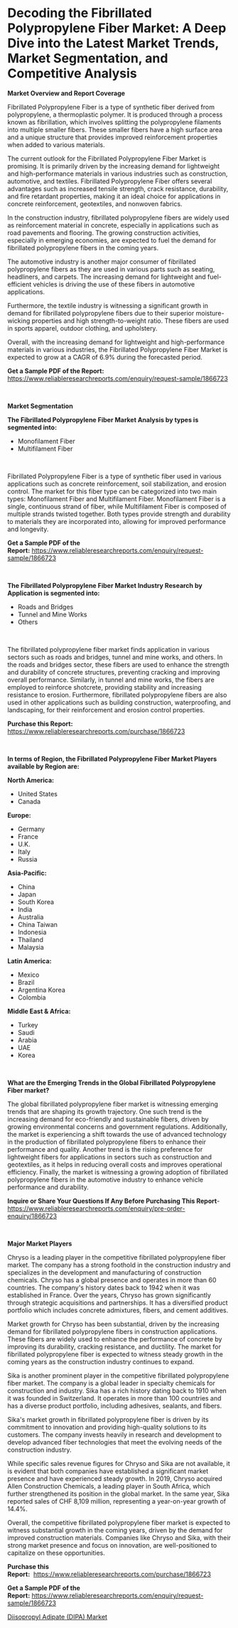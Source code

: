 <p><h1>Decoding the Fibrillated Polypropylene Fiber Market: A Deep Dive into the Latest Market Trends, Market Segmentation, and Competitive Analysis</h1></p><p><strong>Market Overview and Report Coverage</strong></p>
<p><p>Fibrillated Polypropylene Fiber is a type of synthetic fiber derived from polypropylene, a thermoplastic polymer. It is produced through a process known as fibrillation, which involves splitting the polypropylene filaments into multiple smaller fibers. These smaller fibers have a high surface area and a unique structure that provides improved reinforcement properties when added to various materials.</p><p>The current outlook for the Fibrillated Polypropylene Fiber Market is promising. It is primarily driven by the increasing demand for lightweight and high-performance materials in various industries such as construction, automotive, and textiles. Fibrillated Polypropylene Fiber offers several advantages such as increased tensile strength, crack resistance, durability, and fire retardant properties, making it an ideal choice for applications in concrete reinforcement, geotextiles, and nonwoven fabrics.</p><p>In the construction industry, fibrillated polypropylene fibers are widely used as reinforcement material in concrete, especially in applications such as road pavements and flooring. The growing construction activities, especially in emerging economies, are expected to fuel the demand for fibrillated polypropylene fibers in the coming years.</p><p>The automotive industry is another major consumer of fibrillated polypropylene fibers as they are used in various parts such as seating, headliners, and carpets. The increasing demand for lightweight and fuel-efficient vehicles is driving the use of these fibers in automotive applications.</p><p>Furthermore, the textile industry is witnessing a significant growth in demand for fibrillated polypropylene fibers due to their superior moisture-wicking properties and high strength-to-weight ratio. These fibers are used in sports apparel, outdoor clothing, and upholstery.</p><p>Overall, with the increasing demand for lightweight and high-performance materials in various industries, the Fibrillated Polypropylene Fiber Market is expected to grow at a CAGR of 6.9% during the forecasted period.</p></p>
<p><strong>Get a Sample PDF of the Report:</strong> <a href="https://www.reliableresearchreports.com/enquiry/request-sample/1866723">https://www.reliableresearchreports.com/enquiry/request-sample/1866723</a></p>
<p>&nbsp;</p>
<p><strong>Market Segmentation</strong></p>
<p><strong>The Fibrillated Polypropylene Fiber Market Analysis by types is segmented into:</strong></p>
<p><ul><li>Monofilament Fiber</li><li>Multifilament Fiber</li></ul></p>
<p>&nbsp;</p>
<p><p>Fibrillated Polypropylene Fiber is a type of synthetic fiber used in various applications such as concrete reinforcement, soil stabilization, and erosion control. The market for this fiber type can be categorized into two main types: Monofilament Fiber and Multifilament Fiber. Monofilament Fiber is a single, continuous strand of fiber, while Multifilament Fiber is composed of multiple strands twisted together. Both types provide strength and durability to materials they are incorporated into, allowing for improved performance and longevity.</p></p>
<p><strong>Get a Sample PDF of the Report:</strong>&nbsp;<a href="https://www.reliableresearchreports.com/enquiry/request-sample/1866723">https://www.reliableresearchreports.com/enquiry/request-sample/1866723</a></p>
<p>&nbsp;</p>
<p><strong>The Fibrillated Polypropylene Fiber Market Industry Research by Application is segmented into:</strong></p>
<p><ul><li>Roads and Bridges</li><li>Tunnel and Mine Works</li><li>Others</li></ul></p>
<p>&nbsp;</p>
<p><p>The fibrillated polypropylene fiber market finds application in various sectors such as roads and bridges, tunnel and mine works, and others. In the roads and bridges sector, these fibers are used to enhance the strength and durability of concrete structures, preventing cracking and improving overall performance. Similarly, in tunnel and mine works, the fibers are employed to reinforce shotcrete, providing stability and increasing resistance to erosion. Furthermore, fibrillated polypropylene fibers are also used in other applications such as building construction, waterproofing, and landscaping, for their reinforcement and erosion control properties.</p></p>
<p><strong>Purchase this Report:</strong>&nbsp; <a href="https://www.reliableresearchreports.com/purchase/1866723">https://www.reliableresearchreports.com/purchase/1866723</a></p>
<p>&nbsp;</p>
<p><strong>In terms of Region, the Fibrillated Polypropylene Fiber Market Players available by Region are:</strong></p>
<p>
    <p> <strong> North America: </strong>
        <ul>
            <li>United States</li>
            <li>Canada</li>
        </ul>
        </p> 
    <p> <strong> Europe: </strong>
        <ul>
            <li>Germany</li>
            <li>France</li>
            <li>U.K.</li>
            <li>Italy</li>
            <li>Russia</li>
        </ul>
        </p> 
    <p> <strong> Asia-Pacific: </strong>
        <ul>
            <li>China</li>
            <li>Japan</li>
            <li>South Korea</li>
            <li>India</li>
            <li>Australia</li>
            <li>China Taiwan</li>
            <li>Indonesia</li>
            <li>Thailand</li>
            <li>Malaysia</li>
        </ul>
        </p> 
    <p> <strong> Latin America: </strong>
        <ul>
            <li>Mexico</li>
            <li>Brazil</li>
            <li>Argentina Korea</li>
            <li>Colombia</li>
        </ul>
        </p> 
    <p> <strong> Middle East & Africa: </strong>
        <ul>
            <li>Turkey</li>
            <li>Saudi</li>
            <li>Arabia</li>
            <li>UAE</li>
            <li>Korea</li>
        </ul>
    </p>
    </p>
<p>&nbsp;</p>
<p><strong>What are the Emerging Trends in the Global Fibrillated Polypropylene Fiber market?</strong></p>
<p><p>The global fibrillated polypropylene fiber market is witnessing emerging trends that are shaping its growth trajectory. One such trend is the increasing demand for eco-friendly and sustainable fibers, driven by growing environmental concerns and government regulations. Additionally, the market is experiencing a shift towards the use of advanced technology in the production of fibrillated polypropylene fibers to enhance their performance and quality. Another trend is the rising preference for lightweight fibers for applications in sectors such as construction and geotextiles, as it helps in reducing overall costs and improves operational efficiency. Finally, the market is witnessing a growing adoption of fibrillated polypropylene fibers in the automotive industry to enhance vehicle performance and durability.</p></p>
<p><strong>Inquire or Share Your Questions If Any Before Purchasing This Report</strong>- <a href="https://www.reliableresearchreports.com/enquiry/pre-order-enquiry/1866723">https://www.reliableresearchreports.com/enquiry/pre-order-enquiry/1866723</a></p>
<p>&nbsp;</p>
<p><strong>Major Market Players</strong></p>
<p><p>Chryso is a leading player in the competitive fibrillated polypropylene fiber market. The company has a strong foothold in the construction industry and specializes in the development and manufacturing of construction chemicals. Chryso has a global presence and operates in more than 60 countries. The company's history dates back to 1942 when it was established in France. Over the years, Chryso has grown significantly through strategic acquisitions and partnerships. It has a diversified product portfolio which includes concrete admixtures, fibers, and cement additives.</p><p>Market growth for Chryso has been substantial, driven by the increasing demand for fibrillated polypropylene fibers in construction applications. These fibers are widely used to enhance the performance of concrete by improving its durability, cracking resistance, and ductility. The market for fibrillated polypropylene fiber is expected to witness steady growth in the coming years as the construction industry continues to expand.</p><p>Sika is another prominent player in the competitive fibrillated polypropylene fiber market. The company is a global leader in specialty chemicals for construction and industry. Sika has a rich history dating back to 1910 when it was founded in Switzerland. It operates in more than 100 countries and has a diverse product portfolio, including adhesives, sealants, and fibers.</p><p>Sika's market growth in fibrillated polypropylene fiber is driven by its commitment to innovation and providing high-quality solutions to its customers. The company invests heavily in research and development to develop advanced fiber technologies that meet the evolving needs of the construction industry.</p><p>While specific sales revenue figures for Chryso and Sika are not available, it is evident that both companies have established a significant market presence and have experienced steady growth. In 2019, Chryso acquired Allen Construction Chemicals, a leading player in South Africa, which further strengthened its position in the global market. In the same year, Sika reported sales of CHF 8,109 million, representing a year-on-year growth of 14.4%.</p><p>Overall, the competitive fibrillated polypropylene fiber market is expected to witness substantial growth in the coming years, driven by the demand for improved construction materials. Companies like Chryso and Sika, with their strong market presence and focus on innovation, are well-positioned to capitalize on these opportunities.</p></p>
<p><strong>Purchase this Report:</strong>&nbsp;&nbsp;<a href="https://www.reliableresearchreports.com/purchase/1866723">https://www.reliableresearchreports.com/purchase/1866723</a></p>
<p></p>
<p><strong>Get a Sample PDF of the Report:</strong>&nbsp;<a href="https://www.reliableresearchreports.com/enquiry/request-sample/1866723">https://www.reliableresearchreports.com/enquiry/request-sample/1866723</a></p>
<p><p><a href="https://github.com/RickHolmes3/Market-Research-Report-List-2/blob/main/diisopropyl-adipate-dipa-market.md">Diisopropyl Adipate (DIPA) Market</a></p></p>